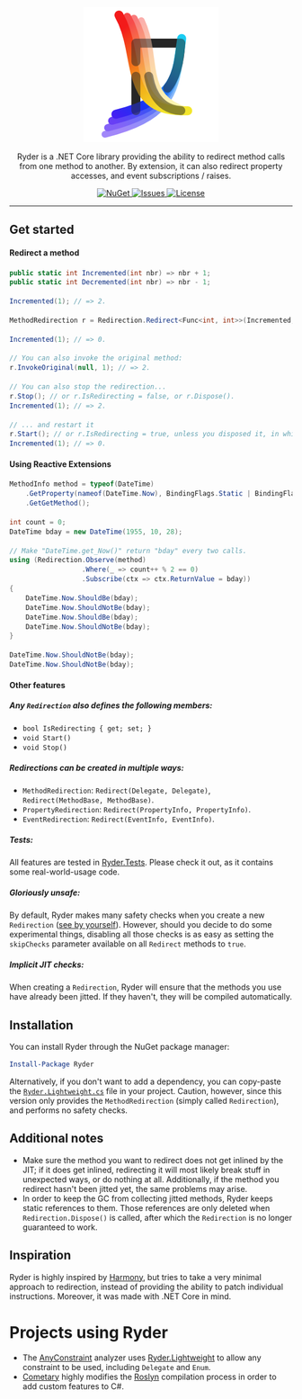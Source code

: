 <p align="center">
    <img src="./Ryder/Properties/Icon.png" alt="Ryder">
</p>

<p align="center">
  Ryder is a .NET Core library providing the ability to redirect method calls from one method to another. By extension, it can also redirect property accesses, and event subscriptions / raises.
</p>

<p align="center">
  <a href="https://nuget.org/packages/Ryder">
    <img src="https://img.shields.io/nuget/v/Ryder.svg" alt="NuGet">
  </a>
  <a href="../../issues">
    <img src="https://img.shields.io/github/issues-raw/6A/Ryder.svg" alt="Issues">
  </a>
  <a href="./LICENSE.md">
    <img src="https://img.shields.io/github/license/6A/Ryder.svg" alt="License">
  </a>
</p>

-----

## Get started
#### Redirect a method
```csharp
public static int Incremented(int nbr) => nbr + 1;
public static int Decremented(int nbr) => nbr - 1;

Incremented(1); // => 2.

MethodRedirection r = Redirection.Redirect<Func<int, int>>(Incremented, Decremented);

Incremented(1); // => 0.

// You can also invoke the original method:
r.InvokeOriginal(null, 1); // => 2.

// You can also stop the redirection...
r.Stop(); // or r.IsRedirecting = false, or r.Dispose().
Incremented(1); // => 2.

// ... and restart it
r.Start(); // or r.IsRedirecting = true, unless you disposed it, in which case it's no longer usable
Incremented(1); // => 0.
```

#### Using Reactive Extensions
```csharp
MethodInfo method = typeof(DateTime)
    .GetProperty(nameof(DateTime.Now), BindingFlags.Static | BindingFlags.Public)
    .GetGetMethod();

int count = 0;
DateTime bday = new DateTime(1955, 10, 28);

// Make "DateTime.get_Now()" return "bday" every two calls.
using (Redirection.Observe(method)
                  .Where(_ => count++ % 2 == 0)
                  .Subscribe(ctx => ctx.ReturnValue = bday))
{
    DateTime.Now.ShouldBe(bday);
    DateTime.Now.ShouldNotBe(bday);
    DateTime.Now.ShouldBe(bday);
    DateTime.Now.ShouldNotBe(bday);
}

DateTime.Now.ShouldNotBe(bday);
DateTime.Now.ShouldNotBe(bday);
```

#### Other features
##### Any `Redirection` also defines the following members:
- `bool IsRedirecting { get; set; }`
- `void Start()`
- `void Stop()`

##### Redirections can be created in multiple ways:
- `MethodRedirection`: `Redirect(Delegate, Delegate)`, `Redirect(MethodBase, MethodBase)`.
- `PropertyRedirection`: `Redirect(PropertyInfo, PropertyInfo)`.
- `EventRedirection`: `Redirect(EventInfo, EventInfo)`.

##### Tests:
All features are tested in [Ryder.Tests](./Ryder.Tests). Please check it out, as it contains some real-world-usage code.

##### Gloriously unsafe:
By default, Ryder makes many safety checks when you create a new `Redirection` ([see by yourself](./Ryder/Redirection.cs)). However, should you decide to do some experimental things, disabling all those checks is as easy as setting the `skipChecks` parameter available on all `Redirect` methods to `true`.

##### Implicit JIT checks:
When creating a `Redirection`, Ryder will ensure that the methods you use have already been jitted. If they haven't, they will be compiled automatically.

## Installation
You can install Ryder through the NuGet package manager:
```powershell
Install-Package Ryder
```

Alternatively, if you don't want to add a dependency, you can copy-paste the
[`Ryder.Lightweight.cs`](./Ryder.Lightweight/Ryder.Lightweight.cs) file in your project. Caution, however, since this version only provides the `MethodRedirection` (simply called `Redirection`), and performs no safety checks.

## Additional notes
- Make sure the method you want to redirect does not get inlined by the JIT; if it does get inlined, redirecting it will most likely break stuff in unexpected ways, or do nothing at all. Additionally, if the method you redirect hasn't been jitted yet, the same problems may arise.
- In order to keep the GC from collecting jitted methods, Ryder keeps static references to them. Those references are only deleted when `Redirection.Dispose()` is called, after which the `Redirection` is no longer guaranteed to work.

## Inspiration
Ryder is highly inspired by [Harmony](https://github.com/pardeike/Harmony), but tries
to take a very minimal approach to redirection, instead of providing the ability to patch individual instructions. Moreover, it was made with .NET Core in mind.

# Projects using Ryder
- The [AnyConstraint](https://github.com/6A/AnyConstraint.Analyzer) analyzer uses [Ryder.Lightweight](./Ryder.Lightweight) to allow any constraint to be used, including `Delegate` and `Enum`.
- [Cometary](https://github.com/6A/Cometary) highly modifies the [Roslyn](https://github.com/dotnet/roslyn) compilation process in order to add custom features to C#.
